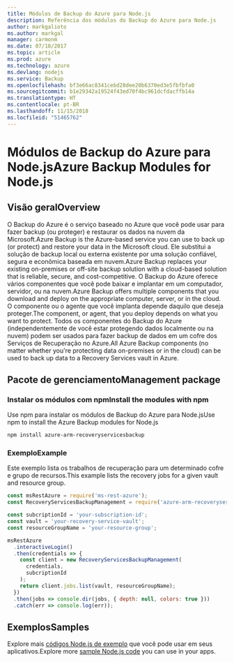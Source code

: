 ```yaml
---
title: Módulos de Backup do Azure para Node.js
description: Referência dos módulos do Backup do Azure para Node.js
author: markgalioto
ms.author: markgal
manager: carmonm
ms.date: 07/18/2017
ms.topic: article
ms.prod: azure
ms.technology: azure
ms.devlang: nodejs
ms.service: Backup
ms.openlocfilehash: bf3e66ac8341cebd28dee20b6370ed3e5fbfbfa0
ms.sourcegitcommit: b1e29342a19524f43ed70f4bc961dcfdacffb14a
ms.translationtype: HT
ms.contentlocale: pt-BR
ms.lasthandoff: 11/15/2018
ms.locfileid: "51465762"
---
```

# <a name="azure-backup-modules-for-nodejs"></a><span data-ttu-id="fc2f7-103">Módulos de Backup do Azure para Node.js</span><span class="sxs-lookup"><span data-stu-id="fc2f7-103">Azure Backup Modules for Node.js</span></span>

## <a name="overview"></a><span data-ttu-id="fc2f7-104">Visão geral</span><span class="sxs-lookup"><span data-stu-id="fc2f7-104">Overview</span></span>

<span data-ttu-id="fc2f7-105">O Backup do Azure é o serviço baseado no Azure que você pode usar para fazer backup (ou proteger) e restaurar os dados na nuvem da Microsoft.</span><span class="sxs-lookup"><span data-stu-id="fc2f7-105">Azure Backup is the Azure-based service you can use to back up (or protect) and restore your data in the Microsoft cloud.</span></span> <span data-ttu-id="fc2f7-106">Ele substitui a solução de backup local ou externa existente por uma solução confiável, segura e econômica baseada em nuvem.</span><span class="sxs-lookup"><span data-stu-id="fc2f7-106">Azure Backup replaces your existing on-premises or off-site backup solution with a cloud-based solution that is reliable, secure, and cost-competitive.</span></span> <span data-ttu-id="fc2f7-107">O Backup do Azure oferece vários componentes que você pode baixar e implantar em um computador, servidor, ou na nuvem.</span><span class="sxs-lookup"><span data-stu-id="fc2f7-107">Azure Backup offers multiple components that you download and deploy on the appropriate computer, server, or in the cloud.</span></span> <span data-ttu-id="fc2f7-108">O componente ou o agente que você implanta depende daquilo que deseja proteger.</span><span class="sxs-lookup"><span data-stu-id="fc2f7-108">The component, or agent, that you deploy depends on what you want to protect.</span></span> <span data-ttu-id="fc2f7-109">Todos os componentes do Backup do Azure (independentemente de você estar protegendo dados localmente ou na nuvem) podem ser usados para fazer backup de dados em um cofre dos Serviços de Recuperação no Azure.</span><span class="sxs-lookup"><span data-stu-id="fc2f7-109">All Azure Backup components (no matter whether you're protecting data on-premises or in the cloud) can be used to back up data to a Recovery Services vault in Azure.</span></span> 

## <a name="management-package"></a><span data-ttu-id="fc2f7-110">Pacote de gerenciamento</span><span class="sxs-lookup"><span data-stu-id="fc2f7-110">Management package</span></span>

### <a name="install-the-modules-with-npm"></a><span data-ttu-id="fc2f7-111">Instalar os módulos com npm</span><span class="sxs-lookup"><span data-stu-id="fc2f7-111">Install the modules with npm</span></span>

<span data-ttu-id="fc2f7-112">Use npm para instalar os módulos de Backup do Azure para Node.js</span><span class="sxs-lookup"><span data-stu-id="fc2f7-112">Use npm to install the Azure Backup modules for Node.js</span></span>

```bash
npm install azure-arm-recoveryservicesbackup
```

### <a name="example"></a><span data-ttu-id="fc2f7-113">Exemplo</span><span class="sxs-lookup"><span data-stu-id="fc2f7-113">Example</span></span>

<span data-ttu-id="fc2f7-114">Este exemplo lista os trabalhos de recuperação para um determinado cofre e grupo de recursos.</span><span class="sxs-lookup"><span data-stu-id="fc2f7-114">This example lists the recovery jobs for a given vault and resource group.</span></span>

```javascript
const msRestAzure = require('ms-rest-azure');
const RecoveryServicesBackupManagement = require('azure-arm-recoveryservicesbackup');

const subcriptionId = 'your-subscription-id';
const vault = 'your-recovery-service-vault';
const resourceGroupName = 'your-resource-group';

msRestAzure
  .interactiveLogin()
  .then(credentials => {
    const client = new RecoveryServicesBackupManagement(
      credentials,
      subcriptionId
    );
    return client.jobs.list(vault, resourceGroupName);
  })
  .then(jobs => console.dir(jobs, { depth: null, colors: true }))
  .catch(err => console.log(err));
```

## <a name="samples"></a><span data-ttu-id="fc2f7-115">Exemplos</span><span class="sxs-lookup"><span data-stu-id="fc2f7-115">Samples</span></span>

<span data-ttu-id="fc2f7-116">Explore mais [códigos Node.js de exemplo](https://azure.microsoft.com/resources/samples/?platform=nodejs) que você pode usar em seus aplicativos.</span><span class="sxs-lookup"><span data-stu-id="fc2f7-116">Explore more [sample Node.js code](https://azure.microsoft.com/resources/samples/?platform=nodejs) you can use in your apps.</span></span>
